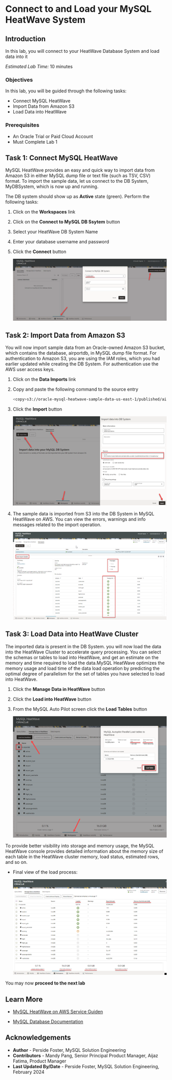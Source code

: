 # Connect to and Load your MySQL HeatWave System

## Introduction

In this lab, you will connect to your HeatWave Database System and load data into it


_Estimated Lab Time:_ 10 minutes

### Objectives

In this lab, you will be guided through the following tasks:

- Connect MySQL HeatWave
- Import Data from Amazon S3
- Load Data into HeatWave

### Prerequisites

- An Oracle Trial or Paid Cloud Account
- Must Complete Lab 1

## Task 1: Connect MySQL HeatWave

MySQL HeatWave provides an easy and quick way to import data from Amazon S3 in either MySQL dump file or text file (such as TSV, CSV) format.
To import the sample data, let us connect to the DB System, MyDBSystem, which is now up and running.

The DB system should show up as **Active** state (green). Perform the following tasks:

1. Click on the **Workspaces** link
2. Click on the **Connect to MySQL DB Ssytem** button
3. Select your HeatWave DB System Name
4. Enter your database username and password
5. Click the **Connect** button

    ![mysql heatwave login](./images/heatwave-login.png "mysql heatwave login")

## Task 2: Import Data from Amazon S3

You will now import sample data from an Oracle-owned Amazon S3 bucket, which contains the database, airportdb, in MySQL dump file format. For authentication to Amazon S3, you are using the IAM roles, which you had earlier updated while creating the DB System. For authentication use the AWS user access keys.

1. Click on the **Data Imports** link
2. Copy and paste the following command to the source entry

    ```bash
    <copy>s3://oracle-mysql-heatwave-sample-data-us-east-1/published/airportdb/v1/mysqldump/</copy>
    ```

3. Click the **Import** button

    ![mysql heatwave import complete](./images/heatwave-import.png "mysql heatwave import complete")

4. The sample data is imported from S3 into the DB System in MySQL HeatWave on AWS. You can view the errors, warnings and info messages related to the import operation.

    ![mysql heatwave import](./images/heatwave-import-complete.png "mysql heatwave import")

## Task 3: Load Data into HeatWave Cluster

The imported data is present in the DB System. you will now load the data into the HeatWave Cluster to accelerate query processing. You can select the schemas or tables to load into HeatWave, and get an estimate on the memory and time required to load the data.MySQL HeatWave optimizes the memory usage and load time of the data load operation by predicting the optimal degree of parallelism for the set of tables you have selected to load into HeatWave.

1. Click the **Manage Data in HeatWave** button
2. Click the **Load into HeatWave** button
3. From the MySQL Auto Pilot screen click the **Load Tables** button

    ![mysql heatwave load](./images/heatwave-load.png "mysql heatwave load")

To provide better visibility into storage and memory usage, the MySQL HeatWave console provides detailed information about the memory size of each table in the HeatWave cluster memory, load status, estimated rows, and so on.

- Final view of the load process:

    ![mysql heatwave load complete](./images/heatwave-load-complete.png "mysql heatwave load complete")

You may now **proceed to the next lab**

## Learn More

- [MySQL HeatWave on AWS Service Guiden](https://dev.mysql.com/doc/heatwave-aws/en/)

- [MySQL Database Documentation](https://dev.mysql.com/)

## Acknowledgements

- **Author** - Perside Foster, MySQL Solution Engineering
- **Contributors** - Mandy Pang, Senior Principal Product Manager, Aijaz Fatima, Product Manager
- **Last Updated By/Date** - Perside Foster, MySQL Solution Engineering, February 2024
